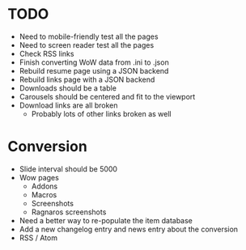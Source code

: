 # TODO

* Need to mobile-friendly test all the pages
* Need to screen reader test all the pages
* Check RSS links
* Finish converting WoW data from .ini to .json
* Rebuild resume page using a JSON backend
* Rebuild links page with a JSON backend
* Downloads should be a table
* Carousels should be centered and fit to the viewport
* Download links are all broken
  * Probably lots of other links broken as well

# Conversion

* Slide interval should be 5000
* Wow pages
  * Addons
  * Macros
  * Screenshots
  * Ragnaros screenshots
* Need a better way to re-populate the item database
* Add a new changelog entry and news entry about the conversion
* RSS / Atom

